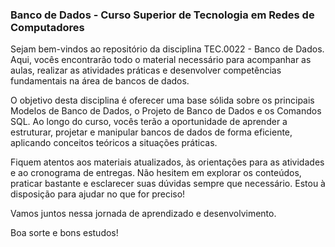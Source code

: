 ### Banco de Dados - Curso Superior de Tecnologia em Redes de Computadores

Sejam bem-vindos ao repositório da disciplina TEC.0022 - Banco de Dados. Aqui, vocês encontrarão todo o material necessário para acompanhar as aulas, realizar as atividades práticas e desenvolver competências fundamentais na área de bancos de dados.

O objetivo desta disciplina é oferecer uma base sólida sobre os principais Modelos de Banco de Dados, o Projeto de Banco de Dados e os Comandos SQL. Ao longo do curso, vocês terão a oportunidade de aprender a estruturar, projetar e manipular bancos de dados de forma eficiente, aplicando conceitos teóricos a situações práticas.

Fiquem atentos aos materiais atualizados, às orientações para as atividades e ao cronograma de entregas. Não hesitem em explorar os conteúdos, praticar bastante e esclarecer suas dúvidas sempre que necessário. Estou à disposição para ajudar no que for preciso!

Vamos juntos nessa jornada de aprendizado e desenvolvimento.

Boa sorte e bons estudos!
